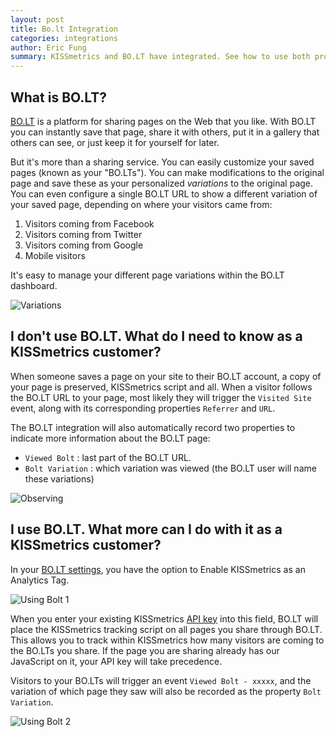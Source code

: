 ```yaml
---
layout: post
title: Bo.lt Integration
categories: integrations
author: Eric Fung
summary: KISSmetrics and BO.LT have integrated. See how to use both products with each other.
---
```

## What is BO.LT?

[BO.LT][about] is a platform for sharing pages on the Web that you like. With BO.LT you can instantly save that page, share it with others, put it in a gallery that others can see, or just keep it for yourself for later.

But it's more than a sharing service. You can easily customize your saved pages (known as your "BO.LTs"). You can make modifications to the original page and save these as your personalized _variations_ to the original page. You can even configure a single BO.LT URL to show a different variation of your saved page, depending on where your visitors came from:

1. Visitors coming from Facebook
2. Visitors coming from Twitter
3. Visitors coming from Google
4. Mobile visitors

It's easy to manage your different page variations within the BO.LT dashboard.

![Variations][ssvar]

## I don't use BO.LT. What do I need to know as a KISSmetrics customer?

When someone saves a page on your site to their BO.LT account, a copy of your page is preserved, KISSmetrics script and all. When a visitor follows the BO.LT URL to your page, most likely they will trigger the `Visited Site` event, along with its corresponding properties `Referrer` and `URL`.

The BO.LT integration will also automatically record two properties to indicate more information about the BO.LT page:

* `Viewed Bolt` : last part of the BO.LT URL.
* `Bolt Variation` : which variation was viewed (the BO.LT user will name these variations)

![Observing][ssobs]

## I use BO.LT. What more can I do with it as a KISSmetrics customer?

In your [BO.LT settings][bolt-settings], you have the option to Enable KISSmetrics as an Analytics Tag. 

![Using Bolt 1][ssuse1]

When you enter your existing KISSmetrics [API key](misc/api-key) into this field, BO.LT will place the KISSmetrics tracking script on all pages you share through BO.LT. This allows you to track within KISSmetrics how many visitors are coming to the BO.LTs you share. If the page you are sharing already has our JavaScript on it, your API key will take precedence.

Visitors to your BO.LTs will trigger an event `Viewed Bolt - xxxxx`, and the variation of which page they saw will also be recorded as the property `Bolt Variation`.

![Using Bolt 2][ssuse2]

[about]: http://bo.lt/about
[bolt-settings]: https://bo.lt/app/settings

[ssvar]: https://s3.amazonaws.com/kissmetrics-support-files/assets/integrations/bolt/variations.png
[ssobs]: https://s3.amazonaws.com/kissmetrics-support-files/assets/integrations/bolt/observing.png
[ssuse1]: https://s3.amazonaws.com/kissmetrics-support-files/assets/integrations/bolt/usebolt1.png
[ssuse2]: https://s3.amazonaws.com/kissmetrics-support-files/assets/integrations/bolt/usebolt2.png